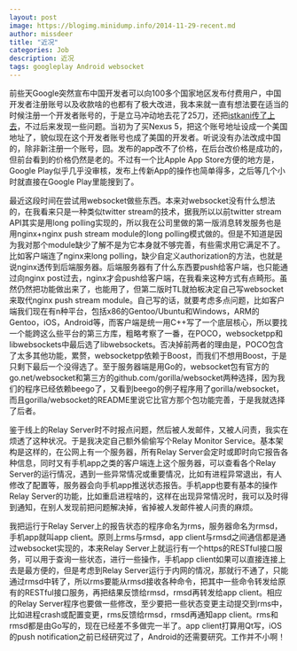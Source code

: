 ```yaml
---
layout: post
image: https://blogimg.minidump.info/2014-11-29-recent.md
author: missdeer
title: "近况"
categories: Job
description: 近况
tags: googleplay Android websocket
---
```

前些天Google突然宣布中国开发者可以向100多个国家地区发布付费用户，中国开发者注册账号以及收款啥的也都有了极大改进，我本来就一直有想法要在适当的时候注册一个开发者账号的，于是立马冲动地去花了25刀，还把[istkani传了上去](https://play.google.com/store/apps/details?id=com.dfordsoft.istkani)，不过后来发现一些问题。当初为了买Nexus 5，把这个账号地址设成一个美国地址了，貌似现在这个开发者账号也成了美国的开发者。听说没有办法改成中国的，除非新注册一个账号，囧。发布的app改不了价格，在后台改价格是成功的，但前台看到的价格仍然是老的。不过有一个比Apple App Store方便的地方是，Google Play似乎几乎没审核，发布上传新App的操作也简单得多，之后等几个小时就直接在Google Play里能搜到了。

最近这段时间在尝试用websocket做些东西。本来对websocket没有什么想法的，在我看来只是一种类似twitter stream的技术，据我所以以前twitter stream API其实是用long polling实现的，所以我在公司里做的第一版消息转发服务也是用nginx+nginx push stream module的long polling模式做的。但是不知道是因为我对那个module缺少了解不是为它本身就不够完善，有些需求用它满足不了。比如客户端连了nginx来long polling，缺少自定义authorization的方法，也就是说nginx透传到后端服务器。后端服务器有了什么东西要push给客户端，也只能通过向nginx post过去，nginx才会push给客户端，在我看来这种方式有点畸形。虽然仍然把功能做出来了，也能用了，但第二版时TL就拍板决定自己写websocket来取代nginx push stream module。自己写的话，就要考虑多点问题，比如客户端我们现在有n种平台，包括x86的Gentoo/Ubuntu和Windows，ARM的Gentoo，iOS，Android等，而客户端是统一用C++写了一个底层核心，所以要找一个能跨这么些平台的第三方库，粗略考察了一番，在POCO，websocketpp和libwebsockets中最后选了libwebsockets。否决掉前两者的理由是，POCO包含了太多其他功能，累赘，websocketpp依赖于Boost，而我们不想用Boost，于是只剩下最后一个没得选了。至于服务器端是用Go的，websocket包有官方的go.net/websocket和第三方的github.com/gorilla/websocket两种选择，因为我们的程序已经依赖beego了，又看到beego的例子程序用了gorilla/websocket，而且gorilla/websocket的README里说它比官方那个包功能完善，于是我就选择了后者。

鉴于线上的Relay Server时不时报点问题，然后被人发邮件，又被人问责，我实在烦透了这种状况。于是我决定自己额外偷偷写个Relay Monitor Service。基本架构是这样的，在公网上有一个服务器，所有Relay Server会定时或即时向它报告各种信息，同时又有手机app之类的客户端连上这个服务器，可以查看各个Relay Server的运行情况，遇到一些异常情况或重要情况，比如有进程异常退出，有人修改了配置等，服务器会向手机app推送状态报告。手机app也要有基本的操作Relay Server的功能，比如重启进程啥的，这样在出现异常情况时，我可以及时得到通知，在别人发现前把问题解决掉，省掉被人发邮件被人问责的麻烦。

我把运行于Relay Server上的报告状态的程序命名为rms，服务器命名为rmsd，手机app就叫app client。原则上rms与rmsd，app client与rmsd之间通信都是通过websocket实现的，本来Relay Server上就运行有一个https的RESTful接口服务，可以用于查询一些状态，进行一些操作，手机app client如果可以直接连接上去是最方便的，但是考虑到Relay Server运行于内网的情况，那就行不通了，只能通过rmsd中转了，所以rms要能从rmsd接收各种命令，把其中一些命令转发给原有的RESTful接口服务，再把结果反馈给rmsd，rmsd再转发给app client。相应的Relay Server程序也要做一些修改，至少要把一些状态变更主动提交到rms中，比如进程crash或配置变更，rms反馈给rmsd，rmsd再通知app client。rms和rmsd都是由Go写的，现在已经差不多做完一半了。app client打算用Qt写，iOS的push notification之前已经研究过了，Android的还需要研究。工作并不小啊！
